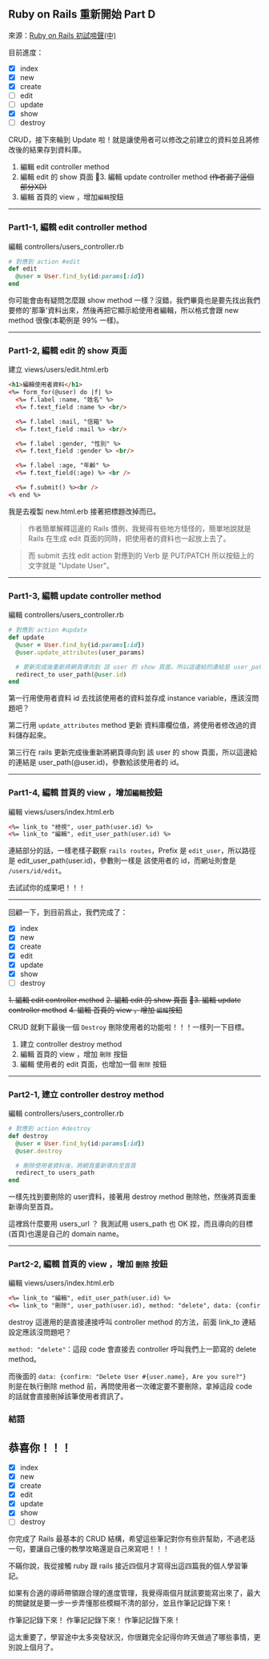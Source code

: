 ## Ruby on Rails 重新開始 Part D

來源：[Ruby on Rails 初試啼聲(中)](https://medium.com/@weilihmen/ruby-on-rails-%E5%88%9D%E8%A9%A6%E5%95%BC%E8%81%B2-%E4%B8%AD-d872b8a6d44c)

目前進度：
* [x] index
* [x] new
* [x] create
* [ ] edit
* [ ] update
* [x] show
* [ ] destroy

CRUD，接下來輪到 Update 啦！就是讓使用者可以修改之前建立的資料並且將修改後的結果存到資料庫。

1. 編輯 edit controller method
2. 編輯 edit 的 show 頁面
3. 編輯 update controller method ~~(作者漏了這個部分XD)~~
4. 編輯 首頁的 view ，增加`編輯`按鈕

---
### Part1-1, 編輯 edit controller method
編輯 controllers/users_controller.rb

```rb
# 對應到 action #edit
def edit
  @user = User.find_by(id:params[:id])
end
```

你可能會由有疑問怎麼跟 show method 一樣？沒錯，我們畢竟也是要先找出我們要修的'那筆'資料出來，然後再把它顯示給使用者編輯，所以格式會跟 new method 很像(本範例是 99% 一樣)。

---
### Part1-2, 編輯 edit 的 show 頁面
建立 views/users/edit.html.erb

```html
<h1>編輯使用者資料</h1>
<%= form_for(@user) do |f| %>
  <%= f.label :name, "姓名" %>
  <%= f.text_field :name %> <br/>

  <%= f.label :mail, "信箱" %>
  <%= f.text_field :mail %> <br/>

  <%= f.label :gender, "性別" %>
  <%= f.text_field :gender %> <br/>

  <%= f.label :age, "年齡" %>
  <%= f.text_field(:age) %> <br />

  <%= f.submit() %><br />
<% end %>
```

我是去複製 new.html.erb 接著把標題改掉而已。

> 作者簡單解釋這邊的 Rails 慣例，我覺得有些地方怪怪的，簡單地說就是 Rails 在生成 edit 頁面的同時，把使用者的資料也一起放上去了。

> 而 submit 去找 edit action 對應到的 Verb 是 PUT/PATCH 所以按鈕上的文字就是 "Update User"。

---
### Part1-3, 編輯 update controller method
編輯 controllers/users_controller.rb

```rb
# 對應到 action #update
def update
  @user = User.find_by(id:params[:id])
  @user.update_attributes(user_params)

  # 更新完成後重新將網頁導向到 該 user 的 show 頁面，所以這邊給的連結是 user_path(@user.id)
  redirect_to user_path(@user.id)
end
```

第一行用使用者資料 id 去找該使用者的資料並存成 instance variable，應該沒問題吧？

第二行用 `update_attributes` method 更新 資料庫欄位值，將使用者修改過的資料儲存起來。

第三行在 rails 更新完成後重新將網頁導向到 該 user 的 show 頁面，所以這邊給的連結是 user_path(@user.id)，參數給該使用者的 id。

---
### Part1-4, 編輯 首頁的 view ，增加`編輯`按鈕
編輯 views/users/index.html.erb

```html
<%= link_to "檢視", user_path(user.id) %>
<%= link_to "編輯", edit_user_path(user.id) %>
```

連結部分的話，一樣老樣子觀察 `rails routes`，Prefix 是 `edit_user`，所以路徑是 edit_user_path(user.id)，參數則一樣是 該使用者的 id，而網址則會是 `/users/id/edit`。

去試試你的成果吧！！！

---

回顧一下，到目前爲止，我們完成了：

* [x] index
* [x] new
* [x] create
* [x] edit
* [x] update
* [x] show
* [ ] destroy

~~1. 編輯 edit controller method~~
~~2. 編輯 edit 的 show 頁面~~
~~3. 編輯 update controller method~~
~~4. 編輯 首頁的 view ，增加 `編輯`按鈕~~

CRUD 就剩下最後一個 `Destroy` 刪除使用者的功能啦！！！一樣列一下目標。  
1. 建立 controller destroy method
2. 編輯 首頁的 view ，增加 `刪除` 按鈕
3. 編輯 使用者的 edit 頁面，也增加一個 `刪除` 按鈕
---

### Part2-1, 建立 controller destroy method
編輯 controllers/users_controller.rb

```rb
# 對應到 action #destroy
def destroy
  @user = User.find_by(id:params[:id])
  @user.destroy

  # 刪除使用者資料後，將網頁重新導向至首頁
  redirect_to users_path
end
```

一樣先找到要刪除的 user資料，接著用 destroy method 刪除他，然後將頁面重新導向至首頁。

這裡爲什麼要用 users_url ？ 我測試用 users_path 也 OK 捏，而且導向的目標(首頁)也還是自己的 domain name。

---
### Part2-2, 編輯 首頁的 view ，增加 `刪除` 按鈕
編輯 views/users/index.html.erb

```html
<%= link_to "編輯", edit_user_path(user.id) %>
<%= link_to "刪除", user_path(user.id), method: "delete", data: {confirm: "Delete User #{user.name}, Are you sure?"} %>
```

destroy 這邊用的是直接連接呼叫 controller method 的方法，前面 link_to 連結設定應該沒問題吧？

`method: "delete"`：這段 code 會直接去 controller 呼叫我們上一節寫的 delete method。

而後面的 `data: {confirm: "Delete User #{user.name}, Are you sure?"}`  
則是在執行刪除 method 前，再問使用者一次確定要不要刪除，拿掉這段 code 的話就會直接刪掉該筆使用者資訊了。

### 結語
## 恭喜你！！！

* [x] index
* [x] new
* [x] create
* [x] edit
* [x] update
* [x] show
* [ ] destroy

你完成了 Rails 最基本的 CRUD 結構，希望這些筆記對你有些許幫助，不過老話一句，要讓自己懂的教學攻略還是自己來寫吧！！！

不瞞你說，我從接觸 ruby 跟 rails 接近四個月才寫得出這四篇我的個人學習筆記。

如果有合適的導師帶領跟合理的進度管理，我覺得兩個月就該要能寫出來了，最大的關鍵就是要一步一步弄懂那些模糊不清的部分，並且作筆記記錄下來！

作筆記記錄下來！
作筆記記錄下來！
作筆記記錄下來！

這太重要了，學習途中太多突發狀況，你很難完全記得你昨天做過了哪些事情，更別說上個月了。
